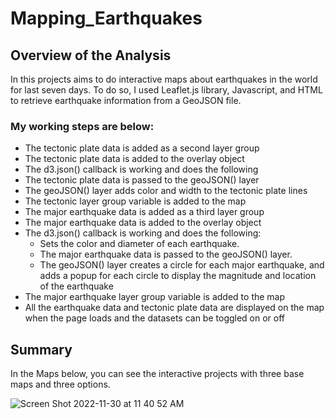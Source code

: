 # Mapping_Earthquakes
## Overview of the Analysis
In this projects aims to do interactive maps about earthquakes in the world for last seven days. To do so, I used Leaflet.js library, Javascript, and HTML to retrieve earthquake information from a GeoJSON file.

### My working steps are below:
- The tectonic plate data is added as a second layer group
- The tectonic plate data is added to the overlay object
- The d3.json() callback is working and does the following
 - The tectonic plate data is passed to the geoJSON() layer
 - The geoJSON() layer adds color and width to the tectonic plate lines
 - The tectonic layer group variable is added to the map
- The major earthquake data is added as a third layer group 
- The major earthquake data is added to the overlay object
- The d3.json() callback is working and does the following:
    - Sets the color and diameter of each earthquake.
    - The major earthquake data is passed to the geoJSON() layer.
    - The geoJSON() layer creates a circle for each major earthquake, and adds a popup for each circle to display the magnitude and location of the     earthquake
- The major earthquake layer group variable is added to the map
- All the earthquake data and tectonic plate data are displayed on the map when the page loads and the datasets can be toggled on or off

## Summary
In the Maps below, you can see the interactive projects with three base maps and three options.

![Screen Shot 2022-11-30 at 11 40 52 AM](https://user-images.githubusercontent.com/111788394/204863825-827da64e-d630-4869-8acc-17ae316224e8.png)

